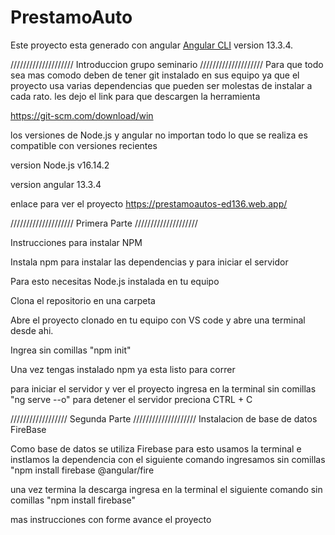 # PrestamoAuto

Este proyecto esta generado con angular [Angular CLI](https://github.com/angular/angular-cli) version 13.3.4.

//////////////////// Introduccion grupo seminario ////////////////////
Para que todo sea mas comodo deben de tener git instalado en sus equipo ya que el proyecto usa varias dependencias que pueden ser molestas de instalar a cada rato. les dejo el link para que descargen la herramienta

https://git-scm.com/download/win 

los versiones de Node.js y angular no importan todo lo que se realiza es compatible con versiones recientes 

version Node.js v16.14.2

version angular  13.3.4

enlace para ver el proyecto https://prestamoautos-ed136.web.app/

//////////////////// Primera Parte ////////////////////

Instrucciones para instalar NPM

Instala npm para instalar las dependencias y para iniciar el servidor

Para esto necesitas Node.js instalada en tu equipo

Clona el repositorio en una carpeta

Abre el proyecto clonado en tu equipo con VS code y abre una terminal desde ahi.

Ingrea sin comillas "npm init"

Una vez tengas instalado npm ya esta listo para correr

para iniciar el servidor y ver el proyecto ingresa en la terminal sin comillas "ng serve --o"
para detener el servidor preciona CTRL + C

////////////////// Segunda Parte ////////////////////
Instalacion de base de datos FireBase

Como base de datos se utiliza Firebase para esto usamos la terminal e instlamos la dependencia con el siguiente comando ingresamos sin comillas "npm install firebase
@angular/fire

una vez termina la descarga ingresa en la terminal el siguiente comando sin comillas "npm install firebase"



mas instrucciones con forme avance el proyecto
